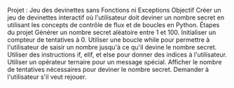 Projet : Jeu des devinettes sans Fonctions ni Exceptions
Objectif
Créer un jeu de devinettes interactif où l'utilisateur doit deviner un nombre secret en utilisant les concepts de contrôle de flux et de boucles en Python.
Étapes du projet
Générer un nombre secret aléatoire entre 1 et 100.
Initialiser un compteur de tentatives à 0.
Utiliser une boucle while pour permettre à l'utilisateur de saisir un nombre jusqu'à ce qu'il devine le nombre secret.
Utiliser des instructions if, elif, et else pour donner des indices à l'utilisateur.
Utiliser un opérateur ternaire pour un message spécial.
Afficher le nombre de tentatives nécessaires pour deviner le nombre secret.
Demander à l'utilisateur s'il veut rejouer.
